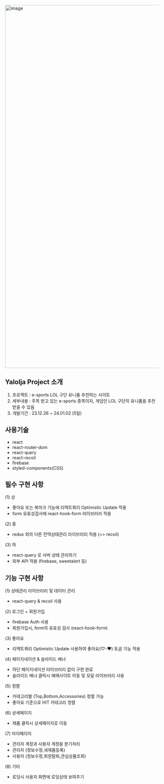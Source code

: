 <img width="1190" alt="image" src="https://github.com/zerotonine2da/yalolja/assets/96953412/fde62b65-36da-4602-944d-65ffe98e58fc">

Yalolja Project 소개    
-------  
1. 프로젝트 : e-sports LOL 구단 유니폼 추천하는 사이트
2. 세부내용 : 주목 받고 있는 e-sports 종목이자, 게임인 LOL 구단의 유니폼을 추천받을 수 있음
3. 개발기간 : 23.12.26 ~ 24.01.02 (5일)

사용기술
-------         
* react  
* react-router-dom  
* react-query  
* react-recoil  
* firebase  
* styled-components(CSS)  

필수 구현 사항 
-------  
(1) 상  
- 좋아요 또는 북마크 기능에 리액트쿼리 Optimistic Update 적용  
- form 유효성검사에 react-hook-form 라이브러리 적용  
  
(2) 중  
- redux 외의 다른 전역상태관리 라이브러리 적용 (=> recoil)  
  
(3) 하  
- react-query 로 서버 상태 관리하기  
- 외부 API 적용 (firebase, sweetalert 등)  

기능 구현 사항 
------- 
(1) 상태관리 라이브러리 및 데이터 관리  
- react-query & recoil 사용  
  
(2) 로그인 + 회원가입   
- firebase Auth 사용  
- 회원가입시, form의 유효성 검사 (react-hook-form)  
  
(3) 좋아요  
- 리액트쿼리 Optimistic Update 사용하여 좋아요(♡-♥) 토글 기능 적용    
  
(4) 페이지네이션 & 슬라이드 배너  
- 하단 페이지네이션 라이브러리 없이 구현 완료   
- 슬라이드 배너 클릭시 예매사이트 이동 및 모달 라이브러리 사용  
  
(5) 정렬  
- 카테고리별 (Top,Bottom,Accessories) 정렬 가능  
- 좋아요 기준으로 HIT 카테고리 정렬  
  
(6) 상세페이지  
- 제품 클릭시 상세페이지로 이동   

(7) 마이페이지  
- 관리자 계정과 사용자 계정을 분기처리  
- 관리자 (정보수정,새제품등록)  
- 사용자 (정보수정,회원탈퇴,관심상품조회)  

(8) 기타  
- 로딩시 사용자 화면에 로딩상태 보여주기    
